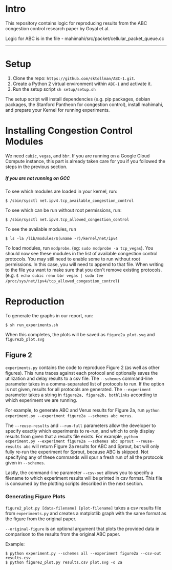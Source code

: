 # Intro

This repository contains logic for reproducing results from the
ABC congestion control research paper by Goyal et al.

Logic for ABC is in the file - mahimahi/src/packet/cellular_packet_queue.cc

-----

# Setup

1. Clone the repo: `https://github.com/sktollman/ABC-1.git`.
2. Create a Python 2 virtual environment within `ABC-1` and activate it.
3.  Run the setup script `sh setup/setup.sh`

The setup script will install dependencies (e.g. pip packages,  debian packages, the Stanford Pantheon for congestion control), install mahimahi, and prepare your Kernel for running experiments.

# Installing Congestion Control Modules

We need `cubic`, `vegas`, and `bbr`.
If you are running on a Google Cloud Compute instance, this part is already
taken care for you if you followed the steps in the previous section.


##### If you are not running on GCC

To see which modules are loaded in your kernel, run:
```
$ /sbin/sysctl net.ipv4.tcp_available_congestion_control
```
To see which can be run without root permissions, run:
```
$ /sbin/sysctl net.ipv4.tcp_allowed_congestion_control
```
To see the available modules, run
```
$ ls -la /lib/modules/$(uname -r)/kernel/net/ipv4
```
To load modules, run `modprobe`. (eg: `sudo modprobe -a tcp_vegas`). You should now see these modules in the list of available congestion control protocols. You may still need to enable some to run without root permissions. In this case, you will need to append to that file. When writing to the file you want to make sure that you don't remove existing protocols. (e.g. `$ echo cubic reno bbr vegas | sudo tee /proc/sys/net/ipv4/tcp_allowed_congestion_control`)

# Reproduction

To generate the graphs in our report, run:
```
$ sh run_experiments.sh
```
When this completes, the plots will be saved as `figure2a_plot.svg` and `figure2b_plot.svg`

## Figure 2

`experiments.py` contains the code to reproduce Figure 2 (as well as other figures). This runs traces against each protocol and optionally saves the utilization and delay results to a csv file. The `--schemes` command-line parameter takes in a comma-separated list of protocols to run.  If the option is not given, results for all protocols are generated. The `--experiment` parameter takes a string in `figure2a, figure2b, bothlinks` according to which experiment we are running.

For example, to generate ABC and Verus results for Figure 2a, run `python experiment.py --experiment figure2a --schemes abc verus`.

The `--reuse-results` and `--run-full` parameters allow the developer to specify exactly which experiments to re-run, and which to only display results from given that a results file exists.  For example, `python experiment.py --experiment figure2a --schemes abc sprout --reuse-results abc` will return Figure 2a results for ABC and Sprout, but will only fully re-run the experiment for Sprout, because ABC is skipped.  Not specifying any of these commands will spur a fresh run of all the protocols given in `--schemes`.

Lastly, the command-line parameter `--csv-out` allows you to specify a filename to which experiment results will be printed in csv format.  This file is consumed by the plotting scripts described in the next section.

### Generating Figure Plots

`figure2_plot.py [data-filename] [plot-filename]` takes a csv results file from `experiments.py` and creates a matplotlib graph with the same format as the figure from the original paper.

`--original-figure` is an optional argument that plots the provided data in comparison to the results from the original ABC paper.

Example:
```
$ python experiment.py --schemes all --experiment figure2a --csv-out results.csv
$ python figure2_plot.py results.csv plot.svg -o 2a
```
